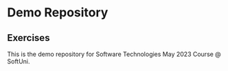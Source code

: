 # Demo Repository

## Exercises

This is the demo repository for Software Technologies May 2023 Course @ SoftUni.
